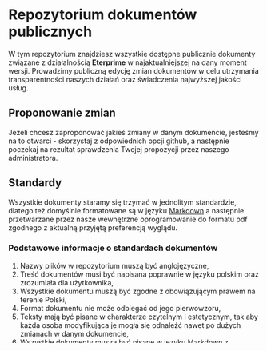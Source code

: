 # Repozytorium dokumentów publicznych
W tym repozytorium znajdziesz wszystkie dostępne publicznie dokumenty związane z działalnością **Eterprime** w najaktualniejszej na dany moment wersji. Prowadzimy publiczną edycję zmian dokumentów w celu utrzymania transparentności naszych działań oraz świadczenia najwyższej jakości usług.

## Proponowanie zmian
Jeżeli chcesz zaproponować jakieś zmiany w danym dokumencie, jesteśmy na to otwarci - skorzystaj z odpowiednich opcji github, a następnie poczekaj na rezultat sprawdzenia Twojej propozycji przez naszego administratora.

## Standardy
Wszystkie dokumenty staramy się trzymać w jednolitym standardzie, dlatego też domyślnie formatowane są w języku [Markdown][1] a następnie przetwarzane przez nasze wewnętrzne oprogramowanie do formatu pdf zgodnego z aktualną przyjętą preferencją wyglądu.

### Podstawowe informacje o standardach dokumentów
1. Nazwy plików w repozytorium muszą być anglojęzyczne,
2. Treść dokumentów musi być napisana poprawnie w języku polskim oraz zrozumiała dla użytkownika,
3. Wszystkie dokumentu muszą być zgodne z obowiązującym prawem na terenie Polski,
4. Format dokumentu nie może odbiegać od jego pierwowzoru,
5. Teksty mają być pisane w charakterze czytelnym i estetycznym, tak aby każda osoba modyfikująca je mogła się odnaleźć nawet po dużych zmianach w danym dokumencie,
6. Wszystkie dokumenty muszą być pisane w języku [Markdown][1] z zachowniem jego standardów.

W sprawach spornych, które nie zostały przedstawione powyżej należy skontaktować się z administratorem repozytorium lub napisać na adres e-mail: [kontakt@eterprime.eu][2]

### Treści zgodne z prawem
Wszystkie postanowienia oraz treści zawarte w dokumentach niniejszego repozytorium są zgodne z Polskim prawem, a standardem jest utrzymywanie tej zgodności przez wszystkich kolaboratorów olatorów mających wpływ na ich edycję. Za egzekwowanie tego postanowienia odpowiadają właściciele organizacji **Eterprime**.

[1]: https://pl.wikipedia.org/wiki/Markdown
[2]: mailto:kontakt@eterprime.eu
